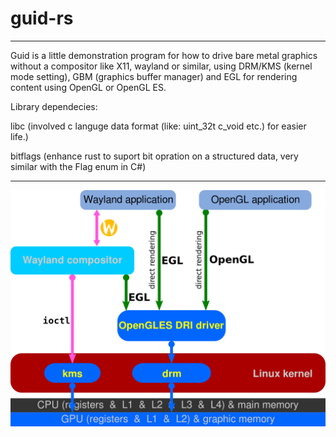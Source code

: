 # guid-rs
---
Guid is a little demonstration program for how to drive bare metal graphics without a compositor like X11, wayland or similar, using DRM/KMS (kernel mode setting), GBM (graphics buffer manager) and EGL for rendering content using OpenGL or OpenGL ES.

Library dependecies:

libc (involved c languge data format (like: uint_32t c_void etc.) for easier life.)

bitflags (enhance rust to suport bit opration on a structured data, very similar with the Flag enum in C#)

---

![DRM/KMS diagram](https://github.com/XionWin/guid-rs/blob/main/resource/Linux_graphics_drivers_DRI_Wayland.svg.png?raw=true)
